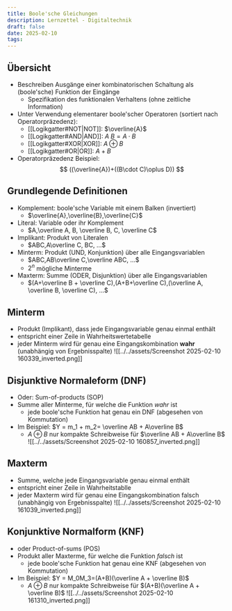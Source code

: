 ```yaml
---
title: Boole'sche Gleichungen
description: Lernzettel - Digitaltechnik
draft: false
date: 2025-02-10
tags:
---
```

## Übersicht
- Beschreiben Ausgänge einer kombinatorischen Schaltung als (boole'sche) Funktion der Eingänge
	- Spezifikation des funktionalen Verhaltens (ohne zeitliche Information)
- Unter Verwendung elementarer boole'scher Operatoren (sortiert nach Operatorpräzedenz):
	- [[Logikgatter#NOT|NOT]]: $\overline{A}$
	- [[Logikgatter#AND|AND]]: $A\;B=A\cdot B$
	- [[Logikgatter#XOR|XOR]]: $A\oplus B$
	- [[Logikgatter#OR|OR]]: $A+B$
- Operatorpräzedenz Beispiel:
$$
((\overline{A})+((B\cdot C)\oplus D))
$$
## Grundlegende Definitionen
- Komplement: boole'sche Variable mit einem Balken (invertiert)
	- $\overline{A},\overline{B},\overline{C}$
- Literal: Variable oder ihr Komplement
	- $A,\overline A, B, \overline B, C, \overline C$
- Implikant: Produkt von Literalen
	- $ABC,A\overline C, BC, ...$
- Minterm: Produkt (UND, Konjunktion) über alle Eingangsvariablen
	- $ABC,AB\overline C,\overline ABC, ...$
	- $2^n$ mögliche Minterme
- Maxterm: Summe (ODER, Disjunktion) über alle Eingangsvariablen
	- $(A+\overline B + \overline C),(A+B+\overline C),(\overline A, \overline B, \overline C), ...$

## Minterm
- Produkt (Implikant), dass jede Eingangsvariable genau einmal enthält
- entspricht einer Zeile in Wahrheitswertetabelle
- jeder Minterm wird für genau eine Eingangskombination **wahr** (unabhängig von Ergebnisspalte)
![[../../assets/Screenshot 2025-02-10 160339_inverted.png]]
## Disjunktive Normaleform (DNF)
- Oder: Sum-of-products (SOP)
- Summe aller Minterme, für welche die Funktion *wahr* ist
	- jede boole'sche Funktion hat genau ein DNF (abgesehen von Kommutation)
- Im Beispiel: $Y = m_1 + m_2= \overline AB + A\overline B$
	- $A\oplus B$ nur kompakte Schreibweise für $\overline AB + A\overline B$
![[../../assets/Screenshot 2025-02-10 160857_inverted.png]]

## Maxterm
- Summe, welche jede Eingangsvariable genau einmal enthält
- entspricht einer Zeile in Wahrheitstablle
- jeder Maxterm wird für genau eine Eingangskombination falsch (unabhängig von Ergebnisspalte)
![[../../assets/Screenshot 2025-02-10 161039_inverted.png]]

## Konjunktive Normalform (KNF)
- oder Product-of-sums (POS)
- Produkt aller Maxterme, für welche die Funktion *falsch* ist
	- jede boole'sche Funktion hat genau eine KNF (abgesehen von Kommutation)
- Im Beispiel: $Y = M_0M_3=(A+B)(\overline A + \overline B)$
	- $A\oplus B$ nur kompakte Schreibweise für $(A+B)(\overline A + \overline B)$
![[../../assets/Screenshot 2025-02-10 161310_inverted.png]]
